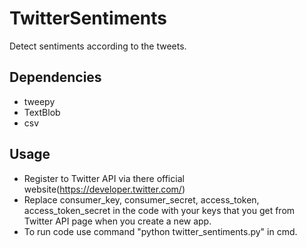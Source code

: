 # TwitterSentiments
Detect sentiments according to the tweets.

## Dependencies
* tweepy
* TextBlob
* csv

## Usage
* Register to Twitter API via there official website(https://developer.twitter.com/)
* Replace consumer_key, consumer_secret, access_token, access_token_secret in the code with your keys that you get from Twitter API page when you create a new app.
* To run code use command "python twitter_sentiments.py" in cmd.

